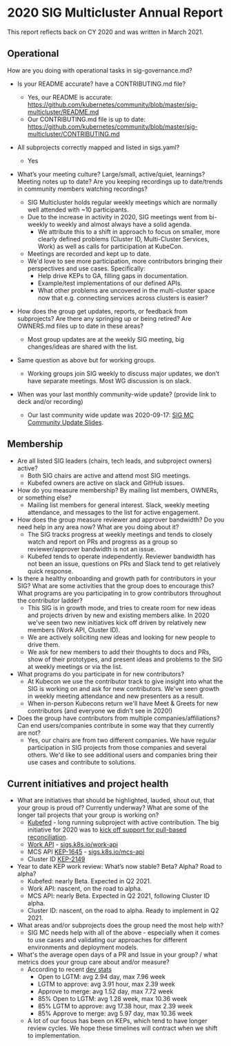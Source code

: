 # 2020 SIG Multicluster Annual Report

This report reflects back on CY 2020 and was written in March 2021.

## Operational

How are you doing with operational tasks in sig-governance.md?

* Is your README accurate? have a CONTRIBUTING.md file?
  * Yes, our README is accurate: https://github.com/kubernetes/community/blob/master/sig-multicluster/README.md
  * Our CONTRIBUTING.md file is up to date: https://github.com/kubernetes/community/blob/master/sig-multicluster/CONTRIBUTING.md

* All subprojects correctly mapped and listed in sigs.yaml?
  * Yes

* What’s your meeting culture? Large/small, active/quiet, learnings? Meeting notes up to date? Are you keeping recordings up to date/trends in community members watching recordings?
  * SIG Multicluster holds regular weekly meetings which are normally well attended with ~10 participants.
  * Due to the increase in activity in 2020, SIG meetings went from bi-weekly to weekly and almost always have a solid agenda.
    * We attribute this to a shift in approach to focus on smaller, more clearly defined problems (Cluster ID, Multi-Cluster Services, Work) as well as calls for participation at KubeCon.
  * Meetings are recorded and kept up to date.
  * We'd love to see more participation, more contributors bringing their perspectives and use cases. Specifically:
    * Help drive KEPs to GA, filling gaps in documentation.
    * Example/test implementations of our defined APIs.
    * What other problems are uncovered in the multi-cluster space now that e.g. connecting services across clusters is easier?
* How does the group get updates, reports, or feedback from subprojects? Are there any springing up or being retired? Are OWNERS.md files up to date in these areas?
  * Most group updates are at the weekly SIG meeting, big changes/ideas are shared with the list.
* Same question as above but for working groups.
  * Working groups join SIG weekly to discuss major updates, we don’t have separate meetings. Most WG discussion is on slack.
* When was your last monthly community-wide update? (provide link to deck and/or recording)
  * Our last community wide update was 2020-09-17: [SIG MC Community Update Slides](https://docs.google.com/presentation/d/1WKtsiSQn0sQ3IaSql4pGnH8Qt9ibBjHXMFBYZBhWeII).

## Membership
* Are all listed SIG leaders (chairs, tech leads, and subproject owners) active?
  * Both SIG chairs are active and attend most SIG meetings.
  * Kubefed owners are active on slack and GitHub issues.
* How do you measure membership? By mailing list members, OWNERs, or something else?
  * Mailing list members for general interest. Slack, weekly meeting attendance, and messages to the list for active engagement.
* How does the group measure reviewer and approver bandwidth? Do you need help in any area now? What are you doing about it?
  * The SIG tracks progress at weekly meetings and tends to closely watch and report on PRs and progress as a group so reviewer/approver bandwidth is not an issue.
  * Kubefed tends to operate independently. Reviewer bandwidth has not been an issue, questions on PRs and Slack tend to get relatively quick response.
* Is there a healthy onboarding and growth path for contributors in your SIG? What are some activities that the group does to encourage this? What programs are you participating in to grow contributors throughout the contributor ladder?
  * This SIG is in growth mode, and tries to create room for new ideas and projects driven by new and existing members alike. In 2020 we've seen two new initiatives kick off driven by relatively new members (Work API, Cluster ID).
  * We are actively soliciting new ideas and looking for new people to drive them.
  * We ask for new members to add their thoughts to docs and PRs, show of their prototypes, and present ideas and problems to the SIG at weekly meetings or via the list.
* What programs do you participate in for new contributors?
  * At Kubecon we use the contributor track to give insight into what the SIG is working on and ask for new contributors. We've seen growth in weekly meeting attendance and new presenters as a result.
  * When in-person Kubecons return we'll have Meet & Greets for new contributors (and everyone we didn't see in 2020!)
* Does the group have contributors from multiple companies/affiliations? Can end users/companies contribute in some way that they currently are not?
  * Yes, our chairs are from two different companies. We have regular participation in SIG projects from those companies and several others. We'd like to see additional users and companies bring their use cases and contribute to solutions.

## Current initiatives and project health
* What are initiatives that should be highlighted, lauded, shout out, that your group is proud of? Currently underway? What are some of the longer tail projects that your group is working on?
  * [Kubefed](http://sigs.k8s.io/kubefed) - long running subproject with active contribution. The big initiative for 2020 was to [kick off support for pull-based reconciliation](https://github.com/kubernetes-sigs/kubefed/blob/master/docs/keps/20200619-kubefed-pull-reconciliation.md).
  * [Work API](https://docs.google.com/document/d/1cWcdB40pGg3KS1eSyb9Q6SIRvWVI8dEjFp9RI0Gk0vg) - [sigs.k8s.io/work-api](https://sigs.k8s.io/work-api)
  * MCS API [KEP-1645](https://github.com/kubernetes/enhancements/tree/master/keps/sig-multicluster/1645-multi-cluster-services-api) - [sigs.k8s.io/mcs-api](https://sigs.k8s.io/mcs-api)
  * Cluster ID [KEP-2149](https://github.com/kubernetes/enhancements/tree/master/keps/sig-multicluster/2149-clusterid)
* Year to date KEP work review: What’s now stable? Beta? Alpha? Road to alpha?
  * Kubefed: nearly Beta. Expected in Q2 2021.
  * Work API: nascent, on the road to alpha.
  * MCS API: nearly Beta. Expected in Q2 2021, following Cluster ID alpha.
  * Cluster ID: nascent, on the road to alpha. Ready to implement in Q2 2021.
* What areas and/or subprojects does the group need the most help with?
  * SIG MC needs help with all of the above - especially when it comes to use cases and validating our approaches for different environments and deployment models.
* What's the average open days of a PR and Issue in your group? / what metrics does your group care about and/or measure?
  * According to recent [dev stats](https://k8s.devstats.cncf.io/d/44/pr-time-to-approve-and-merge?orgId=1&var-period=d7&var-repogroup_name=SIG%20Multicluster&var-apichange=All&var-size_name=All&var-kind_name=All)
    * Open to LGTM: avg 2.94 day, max 7.96 week
    * LGTM to approve: avg 3.91 hour, max 2.39 week
    * Approve to merge: avg 1.52 day, max 7.72 week
    * 85% Open to LGTM: avg 1.28 week, max 10.36 week
    * 85% LGTM to approve: avg 17.38 hour, max 2.39 week
    * 85% Approve to merge: avg 5.97 day, max 10.36 week
  * A lot of our focus has been on KEPs, which tend to have longer review cycles. We hope these timelines will contract when we shift to implementation.
    